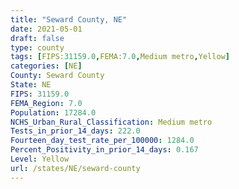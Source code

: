 ```yaml
---
title: "Seward County, NE"
date: 2021-05-01
draft: false
type: county
tags: [FIPS:31159.0,FEMA:7.0,Medium metro,Yellow]
categories: [NE]
County: Seward County
State: NE
FIPS: 31159.0
FEMA_Region: 7.0
Population: 17284.0
NCHS_Urban_Rural_Classification: Medium metro
Tests_in_prior_14_days: 222.0
Fourteen_day_test_rate_per_100000: 1284.0
Percent_Positivity_in_prior_14_days: 0.167
Level: Yellow
url: /states/NE/seward-county
---
```



